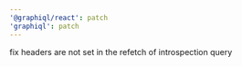 ```yaml
---
'@graphiql/react': patch
'graphiql': patch
---
```


fix headers are not set in the refetch of introspection query
